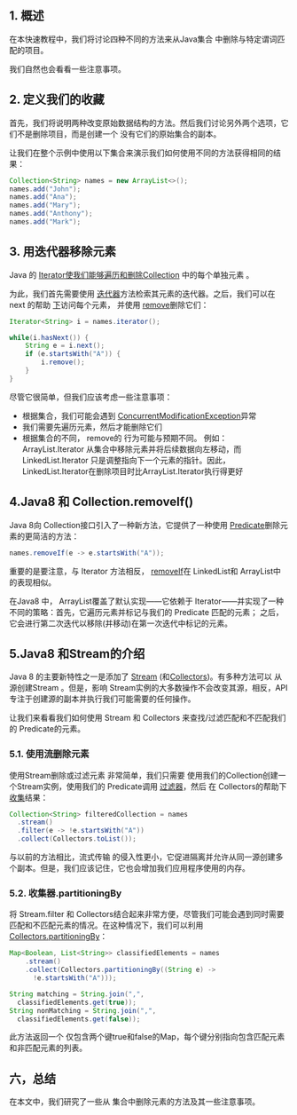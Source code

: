 ## 1. 概述

在本快速教程中，我们将讨论四种不同的方法来从Java集合 中删除与特定谓词匹配的项目。

我们自然也会看看一些注意事项。

## 2. 定义我们的收藏

首先，我们将说明两种改变原始数据结构的方法。然后我们讨论另外两个选项，它们不是删除项目，而是创建一个 没有它们的原始集合的副本。

让我们在整个示例中使用以下集合来演示我们如何使用不同的方法获得相同的结果：

```java
Collection<String> names = new ArrayList<>();
names.add("John");
names.add("Ana");
names.add("Mary");
names.add("Anthony");
names.add("Mark");
```

## 3. 用迭代器移除元素

Java 的 [Iterator使我们能够遍历和删除](https://www.baeldung.com/java-iterator)[Collection](https://docs.oracle.com/en/java/javase/11/docs/api/java.base/java/util/Collection.html) 中的每个单独元素 。

为此，我们首先需要使用 [迭代器](https://docs.oracle.com/en/java/javase/11/docs/api/java.base/java/util/Collection.html#iterator())方法检索其元素的迭代器。之后，我们可以在 next 的帮助 [下](https://docs.oracle.com/en/java/javase/11/docs/api/java.base/java/util/Iterator.html#next())访问每个元素， 并使用 [remove](https://docs.oracle.com/en/java/javase/11/docs/api/java.base/java/util/Iterator.html#remove())删除它们：

```java
Iterator<String> i = names.iterator();

while(i.hasNext()) {
    String e = i.next();
    if (e.startsWith("A")) {
        i.remove();
    }
}
```

尽管它很简单，但我们应该考虑一些注意事项：

-   根据集合，我们可能会遇到 [ConcurrentModificationException](https://www.baeldung.com/java-fail-safe-vs-fail-fast-iterator)异常
-   我们需要先遍历元素，然后才能删除它们
-   根据集合的不同， remove的 行为可能与预期不同。 例如： ArrayList.Iterator 从集合中移除元素并将后续数据向左移动，而 LinkedList.Iterator 只是调整指向下一个元素的指针。因此， LinkedList.Iterator在删除项目时比ArrayList.Iterator执行得更好 

## 4.Java8 和 Collection.removeIf()

Java 8向 Collection接口引入了一种新方法，它提供了一种使用 [Predicate](https://docs.oracle.com/en/java/javase/11/docs/api/java.base/java/util/function/Predicate.html)删除元素的更简洁的方法：

```java
names.removeIf(e -> e.startsWith("A"));
```

重要的是要注意，与 Iterator 方法相反， [removeIf](https://docs.oracle.com/en/java/javase/11/docs/api/java.base/java/util/Collection.html#removeIf(java.util.function.Predicate))在 LinkedList和 ArrayList中的表现相似。

在Java8 中， ArrayList覆盖了默认实现——它依赖于 Iterator——并实现了一种不同的策略：首先，它遍历元素并标记与我们的 Predicate 匹配的元素； 之后，它会进行第二次迭代以移除(并移动)在第一次迭代中标记的元素。

## 5.Java8 和Stream的介绍

Java 8 的主要新特性之一是添加了 [Stream](https://www.baeldung.com/java-8-streams-introduction) (和[Collectors](https://docs.oracle.com/en/java/javase/11/docs/api/java.base/java/util/stream/Collector.html))。有多种方法可以 从源创建Stream 。但是，影响 Stream实例的大多数操作不会改变其源，相反，API 专注于创建源的副本并执行我们可能需要的任何操作。

让我们来看看我们如何使用 Stream 和 Collectors 来查找/过滤匹配和不匹配我们的 Predicate的元素。

### 5.1. 使用流删除元素

使用Stream删除或过滤元素 非常简单，我们只需要 使用我们的Collection创建一个Stream实例，使用我们的 Predicate调用 [过滤器](https://docs.oracle.com/en/java/javase/11/docs/api/java.base/java/util/stream/Stream.html#filter(java.util.function.Predicate))，然后 在 Collectors的帮助下 [收集](https://docs.oracle.com/en/java/javase/11/docs/api/java.base/java/util/stream/Stream.html#collect(java.util.stream.Collector))结果：

```java
Collection<String> filteredCollection = names
  .stream()
  .filter(e -> !e.startsWith("A"))
  .collect(Collectors.toList());
```

与以前的方法相比，流式传输 的侵入性更小，它促进隔离并允许从同一源创建多个副本。但是，我们应该记住，它也会增加我们应用程序使用的内存。

### 5.2. 收集器.partitioningBy

将 Stream.filter 和 Collectors结合起来非常方便，尽管我们可能会遇到同时需要匹配和不匹配元素的情况。在这种情况下，我们可以利用 [Collectors.partitioningBy](https://docs.oracle.com/en/java/javase/11/docs/api/java.base/java/util/stream/Collectors.html#partitioningBy(java.util.function.Predicate,java.util.stream.Collector))：

```java
Map<Boolean, List<String>> classifiedElements = names
    .stream()
    .collect(Collectors.partitioningBy((String e) -> 
      !e.startsWith("A")));

String matching = String.join(",",
  classifiedElements.get(true));
String nonMatching = String.join(",",
  classifiedElements.get(false));
```

此方法返回一个 仅包含两个键true和false的Map，每个键分别指向包含匹配元素和非匹配元素的列表。

## 六，总结

在本文中，我们研究了一些从 集合中删除元素的方法及其一些注意事项。
